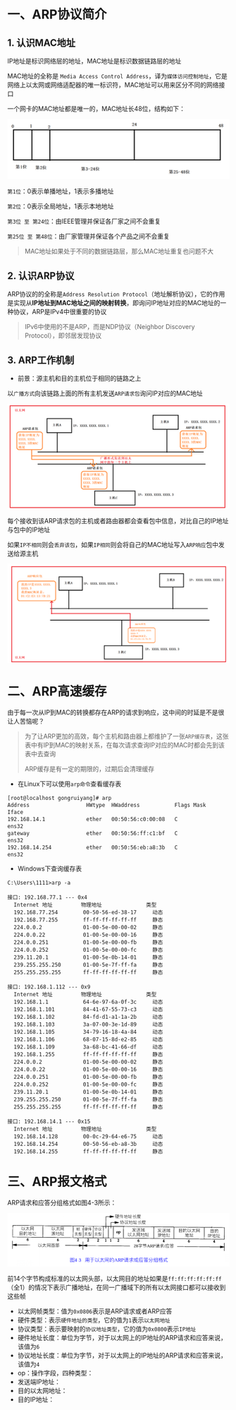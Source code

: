 # 一、ARP协议简介

## 1. 认识MAC地址

IP地址是标识网络层的地址，MAC地址是标识数据链路层的地址

MAC地址的全称是 `Media Access Control Address`，译为`媒体访问控制地址`，它是网络上以太网或网络适配器的唯一标识符，MAC地址可以用来区分不同的网络接口

一个网卡的MAC地址都是唯一的，MAC地址长48位，结构如下：

![image-20210808214512015](https://raw.githubusercontent.com/gongruiyang/BlogImage/main/image-20210808214512015.png)

`第1位`：0表示单播地址，1表示多播地址

`第2位`：0表示全局地址，1表示本地地址

`第3位 至 第24位`：由IEEE管理并保证各厂家之间不会重复

`第25位 至 第48位`：由厂家管理并保证各个产品之间不会重复

> MAC地址如果处于不同的数据链路层，那么MAC地址重复也问题不大

## 2. 认识ARP协议

ARP协议的的全称是`Address Resolution Protocol`（地址解析协议），它的作用是实现从**IP地址到MAC地址之间的映射转换**，即询问IP地址对应的MAC地址的一种协议，ARP是IPv4中很重要的协议

> IPv6中使用的不是ARP，而是NDP协议（Neighbor Discovery Protocol），即邻居发现协议

## 3. ARP工作机制

* 前景：源主机和目的主机位于相同的链路之上

以`广播方式`向该链路上面的所有主机发送`ARP请求包`询问IP对应的MAC地址

![image-20210808222435913](https://raw.githubusercontent.com/gongruiyang/BlogImage/main/image-20210808222435913.png)

每个接收到该ARP请求包的主机或者路由器都会查看包中信息，对比自己的IP地址与包中的IP地址

如果`IP不相同`则会`丢弃该包`，如果`IP相同`则会将自己的MAC地址写入`ARP响应`包中发送给源主机

![image-20210808222941919](https://raw.githubusercontent.com/gongruiyang/BlogImage/main/image-20210808222941919.png)

# 二、ARP高速缓存

由于每一次从IP到MAC的转换都存在ARP的请求到响应，这中间的时延是不是很让人苦恼呢？

> 为了让ARP更加的高效，每个主机和路由器上都维护了一张`ARP缓存表`，这张表中有IP到MAC的映射关系，在每次请求查询IP对应的MAC时都会先到该表中去查询
>
> ARP缓存是有一定的期限的，过期后会清理缓存

* 在Linux下可以使用`arp命令`查看缓存表

```shell
[root@localhost gongruiyang]# arp
Address                  HWtype  HWaddress           Flags Mask            Iface
192.168.14.1             ether   00:50:56:c0:00:08   C                     ens32
gateway                  ether   00:50:56:ff:c1:bf   C                     ens32
192.168.14.254           ether   00:50:56:eb:a8:3b   C                     ens32
```

* Windows下查询缓存表

```shell
C:\Users\1111>arp -a

接口: 192.168.77.1 --- 0x4
  Internet 地址         物理地址              类型
  192.168.77.254        00-50-56-ed-38-17     动态
  192.168.77.255        ff-ff-ff-ff-ff-ff     静态
  224.0.0.2             01-00-5e-00-00-02     静态
  224.0.0.22            01-00-5e-00-00-16     静态
  224.0.0.251           01-00-5e-00-00-fb     静态
  224.0.0.252           01-00-5e-00-00-fc     静态
  239.11.20.1           01-00-5e-0b-14-01     静态
  239.255.255.250       01-00-5e-7f-ff-fa     静态
  255.255.255.255       ff-ff-ff-ff-ff-ff     静态

接口: 192.168.1.112 --- 0x9
  Internet 地址         物理地址              类型
  192.168.1.1           64-6e-97-6a-0f-3c     动态
  192.168.1.101         84-41-67-55-73-c3     动态
  192.168.1.102         84-fd-d1-a1-1a-2b     动态
  192.168.1.103         3a-07-00-3e-1d-89     动态
  192.168.1.105         34-79-16-18-4a-84     动态
  192.168.1.106         68-07-15-8d-e2-85     动态
  192.168.1.109         3a-68-bc-41-66-df     动态
  192.168.1.255         ff-ff-ff-ff-ff-ff     静态
  224.0.0.2             01-00-5e-00-00-02     静态
  224.0.0.22            01-00-5e-00-00-16     静态
  224.0.0.251           01-00-5e-00-00-fb     静态
  224.0.0.252           01-00-5e-00-00-fc     静态
  239.11.20.1           01-00-5e-0b-14-01     静态
  239.255.255.250       01-00-5e-7f-ff-fa     静态
  255.255.255.255       ff-ff-ff-ff-ff-ff     静态

接口: 192.168.14.1 --- 0x15
  Internet 地址         物理地址              类型
  192.168.14.128        00-0c-29-64-e6-75     动态
  192.168.14.254        00-50-56-eb-a8-3b     动态
  192.168.14.255        ff-ff-ff-ff-ff-ff     静态
```

# 三、ARP报文格式

ARP请求和应答分组格式如图4-3所示：

![image-20210809001356162](https://raw.githubusercontent.com/gongruiyang/BlogImage/main/image-20210809001356162.png)

前14个字节构成标准的以太网头部，以太网目的地址如果是`ff:ff:ff:ff:ff:ff`（全1）的情况下表示广播地址，在同一广播域下的所有以太网接口都可以接收到这些帧

* 以太网帧类型：值为`0x0806`表示是ARP请求或者ARP应答
* 硬件类型：表示`硬件地址的类型`，它的值为`1`表示`以太网地址`
* 协议类型：表示要映射的`协议地址类型`，它的值为`0x0800`表示`IP地址`
* 硬件地址长度：单位为字节，对于以太网上的IP地址的ARP请求和应答来说，该值为`6`
* 协议地址长度：单位为字节，对于以太网上的IP地址的ARP请求和应答来说，该值为`4`
* op：操作字段，四种类型：
* 发送端IP地址：
* 目的以太网地址：
* 目的IP地址：